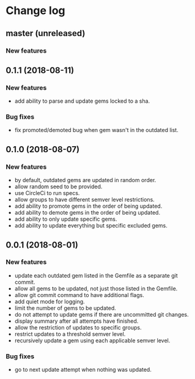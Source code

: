 # Change log

## master (unreleased)

### New features

## 0.1.1 (2018-08-11)

### New features

* add ability to parse and update gems locked to a sha.

### Bug fixes

* fix promoted/demoted bug when gem wasn't in the outdated list.

## 0.1.0 (2018-08-07)

### New features

* by default, outdated gems are updated in random order.
* allow random seed to be provided.
* use CircleCi to run specs.
* allow groups to have different semver level restrictions.
* add ability to promote gems in the order of being updated.
* add ability to demote gems in the order of being updated.
* add ability to only update specific gems.
* add ability to update everything but specific excluded gems.

## 0.0.1 (2018-08-01)

### New features

* update each outdated gem listed in the Gemfile as a separate git commit.
* allow all gems to be updated, not just those listed in the Gemfile.
* allow git commit command to have additional flags.
* add quiet mode for logging.
* limit the number of gems to be updated.
* do not attempt to update gems if there are uncommitted git changes.
* display summary after all attempts have finished.
* allow the restriction of updates to specific groups.
* restrict updates to a threshold semver level.
* recursively update a gem using each applicable semver level.

### Bug fixes

* go to next update attempt when nothing was updated.
